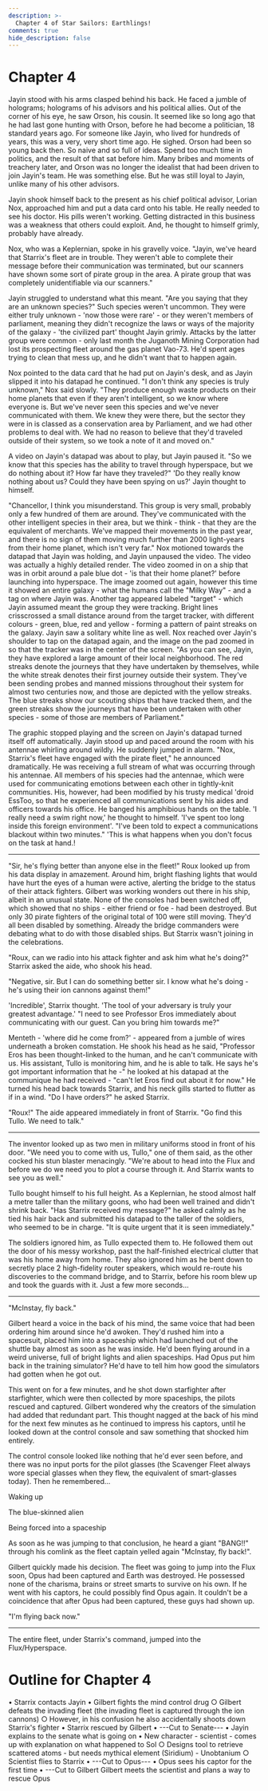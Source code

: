 ```yaml
---
description: >-
  Chapter 4 of Star Sailors: Earthlings!
comments: true
hide_description: false
---
```


# Chapter 4

Jayin stood with his arms clasped behind his back. He faced a jumble of holograms; holograms of his advisors and his political allies. Out of the corner of his eye, he saw Orson, his cousin. It seemed like so long ago that he had last gone hunting with Orson, before he had become a politician, 18 standard years ago. For someone like Jayin, who lived for hundreds of years, this was a very, very short time ago. He sighed. Orson had been so young back then. So naive and so full of ideas. Spend too much time in politics, and the result of that sat before him. Many bribes and moments of treachery later, and Orson was no longer the idealist that had been driven to join Jayin's team. He was something else. But he was still loyal to Jayin, unlike many of his other advisors.

Jayin shook himself back to the present as his chief political advisor, Lorian Nox, approached him and put a data card onto his table. He really needed to see his doctor. His pills weren't working. Getting distracted in this business was a weakness that others could exploit. And, he thought to himself grimly, probably have already.

Nox, who was a Keplernian, spoke in his gravelly voice. "Jayin, we've heard that Starrix's fleet are in trouble. They weren't able to complete their message before their communication was terminated, but our scanners have shown some sort of pirate group in the area. A pirate group that was completely unidentifiable via our scanners."

Jayin struggled to understand what this meant. "Are you saying that they are an unknown species?" Such species weren't uncommon. They were either truly unknown - 'now those were rare' - or they weren't members of parliament, meaning they didn't recognize the laws or ways of the majority of the galaxy - 'the civilized part' thought Jayin grimly. Attacks by the latter group were common - only last month the Juganoth Mining Corporation had lost its prospecting fleet around the gas planet Vao-73. He'd spent ages trying to clean that mess up, and he didn't want that to happen again.

Nox pointed to the data card that he had put on Jayin's desk, and as Jayin slipped it into his datapad he continued. "I don't think any species is truly unknown," Nox said slowly. "They produce enough waste products on their home planets that even if they aren't intelligent, so we know where everyone is. But we've never seen this species and we've never communicated with them. We knew they were there, but the sector they were in is classed as a conservation area by Parliament, and we had other problems to deal with. We had no reason to  believe that they'd traveled outside of their system, so we took a note of it and moved on."

A video on Jayin's datapad was about to play, but Jayin paused it. "So we know that this species has the ability to travel through hyperspace, but we do nothing about it? How far have they traveled?" 'Do they really know nothing about us? Could they have been spying on us?' Jayin thought to himself.

"Chancellor, I think you misunderstand. This group is very small, probably only a few hundred of them are around. They've communicated with the other intelligent species in their area, but we think - think - that they are the equivalent of merchants. We've mapped their movements in the past year, and there is no sign of them moving much further than 2000 light-years from their home planet, which isn't very far." Nox motioned towards the datapad that Jayin was holding, and Jayin unpaused the video. The video was actually a highly detailed render. The video zoomed in on a ship that was in orbit around a pale blue dot - 'is that their home planet?' before launching into hyperspace. The image zoomed out again, however this time it showed an entire galaxy - what the humans call the "Milky Way" - and a tag on where Jayin was. Another tag appeared labeled "target" - which Jayin assumed meant the group they were tracking. Bright lines crisscrossed a small distance around from the target tracker, with different colours - green, blue, red and yellow - forming a pattern of paint streaks on the galaxy. Jayin saw a solitary white line as well. Nox reached over Jayin's shoulder to tap on the datapad again, and the image on the pad zoomed in so that the tracker was in the center of the screen. "As you can see, Jayin, they have explored a large amount of their local neighborhood. The red streaks denote the journeys that they have undertaken by themselves, while the white streak denotes their first journey outside their system. They've been sending probes and manned missions throughout their system for almost two centuries now, and those are depicted with the yellow streaks. The blue streaks show our scouting ships that have tracked them, and the green streaks show the journeys that have been undertaken with other species - some of those are members of Parliament." 

The graphic stopped playing and the screen on Jayin's datapad turned itself off automatically. Jayin stood up and paced around the room with his antennae whirling around wildly. He suddenly jumped in alarm. "Nox, Starrix's fleet have engaged with the pirate fleet," he announced dramatically. He was receiving a full stream of what was occurring through his antennae. All members of his species had the antennae, which were used for communicating emotions between each other in tightly-knit communities. His, however, had been modified by his trusty medical 'droid EssToo, so that he experienced all communications sent by his aides and officers towards his office. He banged his amphibious hands on the table. 'I really need a swim right now,' he thought to himself. 'I've spent too long inside this foreign environment'.  "I've been told to expect a communications blackout within two minutes." 'This is what happens when you don't focus on the task at hand.! 

-------

"Sir, he's flying better than anyone else in the fleet!" Roux looked up from his data display in amazement. Around him, bright flashing lights that would have hurt the eyes of a human were active, alerting the bridge to the status of their attack fighters. Gilbert was working wonders out there in his ship, albeit in an unusual state. None of the consoles had been switched off, which showed that no ships - either friend or foe - had been destroyed. But only 30 pirate fighters of the original total of 100 were still moving. They'd all been disabled by something. Already the bridge commanders were debating what to do with those disabled ships. But Starrix wasn't joining in the celebrations. 

"Roux, can we radio into his attack fighter and ask him what he's doing?" Starrix asked the aide, who shook his head. 

"Negative, sir. But I can do something better sir. I know what he's doing - he's using their ion cannons against them!"

'Incredible', Starrix thought. 'The tool of your adversary is truly your greatest advantage.' "I need to see Professor Eros immediately about communicating with our guest. Can you bring him towards me?"

Menteth - 'where did he come from?'  - appeared from a jumble of wires underneath a broken comstation. He shook his head as he said, "Professor Eros has been thought-linked to the human, and he can't communicate with us. His assistant, Tullo is monitoring him, and he is able to talk. He says he's got important information that he -" he looked at his datapad at the communique he had received - "can't let Eros find out about it for now." He turned his head back towards Starrix, and his neck gills started to flutter as if in a wind. "Do I have orders?" he asked Starrix.

"Roux!" The aide appeared immediately in front of Starrix. "Go find this Tullo. We need to talk."

----------

The inventor looked up as two men in military uniforms stood in front of his door. "We need you to come with us, Tullo," one of them said, as the other cocked his stun blaster menacingly. "We're about to head into the Flux and before we do we need you to plot a course through it. And Starrix wants to see you as well." 

Tullo bought himself to his full height. As a Keplernian, he stood almost half a metre taller than the military goons, who had been well trained and didn't shrink back. "Has Starrix received my message?" he asked calmly as he tied his hair back and submitted his datapad to the taller of the soldiers, who seemed to be in charge. "It is quite urgent that it is seen immediately." 

The soldiers ignored him, as Tullo expected them to. He followed them out the door of his messy workshop, past the half-finished electrical clutter that was his home away from home. They also ignored him as he bent down to secretly place 2 high-fidelity router speakers, which would re-route his discoveries to the command bridge, and to Starrix, before his room blew up and took the guards with it. Just a few more seconds...

-----

"McInstay, fly back." 

Gilbert heard a voice in the back of his mind, the same voice that had been ordering him around since he'd awoken. They'd rushed him into a spacesuit, placed him into a spaceship which had launched out of the shuttle bay almost as soon as he was inside. He'd been flying around in a weird universe, full of bright lights and alien spaceships. Had Opus put him back in the training simulator? He'd have to tell him how good the simulators had gotten when he got out.

This went on for a few minutes, and he shot down starfighter after starfighter, which were then collected by more spaceships, the pilots rescued and captured. Gilbert wondered why the creators of the simulation had added that redundant part. This thought nagged at the back of his mind for the next few minutes as he continued to impress his captors, until he looked down at the control console and saw something that shocked him entirely. 

The control console looked like nothing that he'd ever seen before, and there was no input ports for the pilot glasses (the Scavenger Fleet always wore special glasses when they flew, the equivalent of smart-glasses today). Then he remembered...

Waking up

The  blue-skinned alien

Being forced into a spaceship

As soon as he was jumping to that conclusion, he heard a giant "BANG!!" through his comlink as the fleet captain yelled again "McInstay, fly back!". 

Gilbert quickly made his decision. The fleet was going to jump into the Flux soon, Opus had been captured and Earth was destroyed. He possessed none of the charisma, brains or street smarts to survive on his own. If he went with his captors, he could possibly find Opus again. It couldn't be a coincidence that after Opus had been captured, these guys had shown up.

"I'm flying back now."

----

The entire fleet, under Starrix's command, jumped into the Flux/Hyperspace.










# Outline for Chapter 4
• Starrix contacts Jayin
• Gilbert fights the mind control drug
	○ Gilbert defeats the invading fleet (the invading fleet is captured through the ion cannons)
	○ However, in his confusion he also accidentally shoots down Starrix's fighter
• Starrix rescued by Gilbert
• ---Cut to Senate---
• Jayin explains to the senate what is going on
• New character - scientist - comes up with explanation on what happened to Sol
	○ Designs tool to retrieve scattered atoms - but needs mythical element (Siridium) - Unobtanium
	○ Scientist flies to Starrix
• ---Cut to Opus---
• Opus sees his captor for the first time
• ---Cut to Gilbert Gilbert meets the scientist and plans a way to rescue Opus
